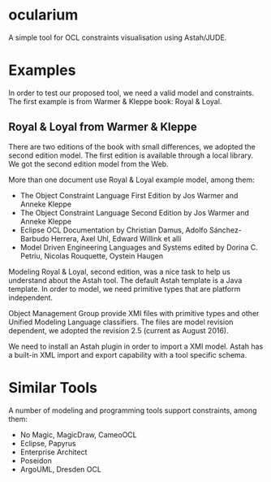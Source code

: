# ocularium
A simple tool for OCL constraints visualisation using Astah/JUDE.

# Examples

In order to test our proposed tool, we need a valid model and constraints. 
The first example is from Warmer & Kleppe book: Royal & Loyal.

## Royal & Loyal from Warmer & Kleppe

There are two editions of the book with small differences, we adopted the second edition model.
The first edition is available through a local library. We got the second edition model from the Web.

More than one document use Royal & Loyal example model, among them:
- The Object Constraint Language First Edition by Jos Warmer and Anneke Kleppe
- The Object Constraint Language Second Edition by Jos Warmer and Anneke Kleppe
- Eclipse OCL Documentation by Christian Damus, Adolfo Sánchez-Barbudo Herrera, Axel Uhl, Edward Willink et alli
- Model Driven Engineering Languages and Systems edited by Dorina C. Petriu, Nicolas Rouquette, Oystein Haugen

Modeling Royal & Loyal, second edition, was a nice task to help us understand about the Astah tool.
The default Astah template is a Java template. In order to model, we need primitive types that are platform independent.

Object Management Group provide XMI files with primitive types and other Unified Modeling Language classifiers.
The files are model revision dependent, we adopted the revision 2.5 (current as August 2016).

We need to install an Astah plugin in order to import a XMI model. Astah has a built-in XML import and export capability with a tool specific schema.

# Similar Tools

A number of modeling and programming tools support constraints, among them:
- No Magic, MagicDraw, CameoOCL
- Eclipse, Papyrus
- Enterprise Architect
- Poseidon
- ArgoUML, Dresden OCL
